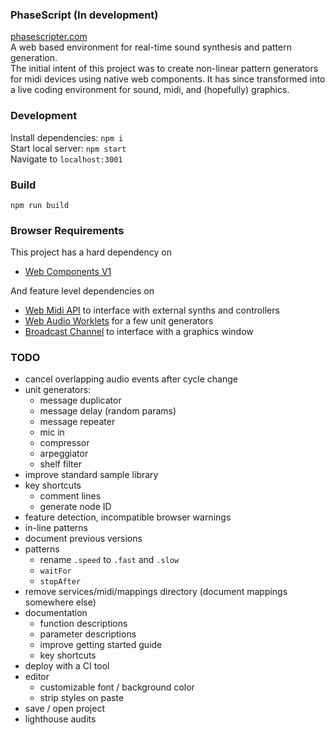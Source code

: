 ### PhaseScript (In development)
[phasescripter.com](https://phasescripter.com)  
A web based environment for real-time sound synthesis and pattern generation.  
The initial intent of this project was to create non-linear pattern generators for midi devices using native web components. It has since transformed into a live coding environment for sound, midi, and (hopefully) graphics.

### Development
Install dependencies: `npm i`  
Start local server: `npm start`  
Navigate to `localhost:3001`

### Build
`npm run build`

### Browser Requirements
This project has a hard dependency on
* [Web Components V1](https://caniuse.com/#feat=custom-elementsv1)

And feature level dependencies on
* [Web Midi API](https://caniuse.com/#feat=midi) to interface with external synths and controllers
* [Web Audio Worklets](https://developer.mozilla.org/en-US/docs/Web/API/Worklet) for a few unit generators
* [Broadcast Channel](https://caniuse.com/#feat=broadcastchannel) to interface with a graphics window

### TODO
  * cancel overlapping audio events after cycle change
  * unit generators:
    - message duplicator
    - message delay (random params)
    - message repeater
    - mic in
    - compressor
    - arpeggiator
    - shelf filter
  * improve standard sample library
  * key shortcuts
    - comment lines
    - generate node ID
  * feature detection, incompatible browser warnings
  * in-line patterns
  * document previous versions
  * patterns
    - rename `.speed` to `.fast` and `.slow`
    - `waitFor`
    - `stopAfter`
  * remove services/midi/mappings directory (document mappings somewhere else)
  * documentation
    - function descriptions
    - parameter descriptions
    - improve getting started guide
    - key shortcuts
  * deploy with a CI tool
  * editor
    - customizable font / background color
    - strip styles on paste
  * save / open project
  * lighthouse audits
